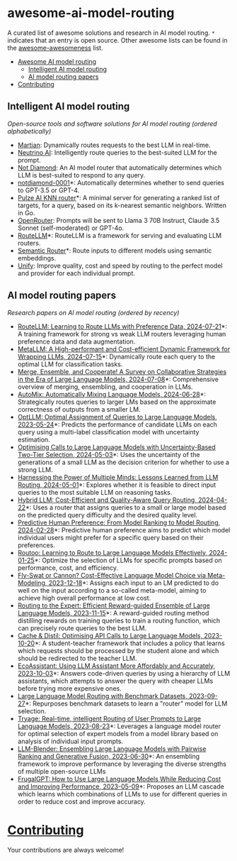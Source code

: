 # awesome-ai-model-routing
A curated list of awesome solutions and research in AI model routing. `*` indicates that an entry is open source. Other awesome lists can be found in the [awesome-awesomeness](https://github.com/bayandin/awesome-awesomeness) list.

- [Awesome AI model routing](#awesome-ai-model-routing)
    - [Intelligent AI model routing](#intelligent-ai-model-routing)
    - [AI model routing papers](#ai-model-routing-papers)
- [Contributing](#contributing)

## Intelligent AI model routing

*Open-source tools and software solutions for AI model routing (ordered alphabetically)*

- [Martian](https://www.withmartian.com/): Dynamically routes requests to the best LLM in real-time.
- [Neutrino AI](https://www.neutrinoapp.com/): Intelligently route queries to the best-suited LLM for the prompt.
- [Not Diamond](https://www.notdiamond.ai/): An AI model router that automatically determines which LLM is best-suited to respond to any query.
- [notdiamond-0001](https://huggingface.co/notdiamond/notdiamond-0001)*: Automatically determines whether to send queries to GPT-3.5 or GPT-4.
- [Pulze AI KNN router](https://github.com/pulzeai-oss/knn-router)*: A minimal server for generating a ranked list of targets, for a query, based on its k-nearest semantic neighbors. Written in Go.
- [OpenRouter](https://openrouter.ai/models/openrouter/auto): Prompts will be sent to Llama 3 70B Instruct, Claude 3.5 Sonnet (self-moderated) or GPT-4o.
- [RouteLLM](https://github.com/lm-sys/RouteLLM/tree/main)*: RouteLLM is a framework for serving and evaluating LLM routers.
- [Semantic Router](https://github.com/aurelio-labs/semantic-router)*: Route inputs to different models using semantic embeddings.
- [Unify](https://unify.ai/): Improve quality, cost and speed by routing to the perfect model and provider for each individual prompt.

## AI model routing papers

*Research papers on AI model routing (ordered by recency)*

- [RouteLLM: Learning to Route LLMs with Preference Data, 2024-07-21](https://arxiv.org/abs/2406.18665)*: A training framework for strong vs weak LLM routers leveraging human preference data and data augmentation.
- [MetaLLM: A High-performant and Cost-efficient Dynamic Framework for Wrapping LLMs, 2024-07-15](https://arxiv.org/abs/2407.10834)*: Dynamically route each query to the optimal LLM for classification tasks.
- [Merge, Ensemble, and Cooperate! A Survey on Collaborative Strategies in the Era of Large Language Models, 2024-07-08](https://arxiv.org/abs/2407.06089)*: Comprehensive overview of merging, ensembling, and cooperation in LLMs.
- [AutoMix: Automatically Mixing Language Models, 2024-06-28](https://arxiv.org/abs/2310.12963)*: Strategically routes queries to larger LMs based on the approximate correctness of outputs from a smaller LM.
- [OptLLM: Optimal Assignment of Queries to Large Language Models, 2023-05-24](https://arxiv.org/abs/2405.15130)*: Predicts the performance of candidate LLMs on each query using a multi-label classification model with uncertainty estimation.
- [Optimising Calls to Large Language Models with Uncertainty-Based Two-Tier Selection, 2024-05-03](https://arxiv.org/abs/2405.02134)*: Uses the uncertainty of the generations of a small LLM as the decision criterion for whether to use a strong LLM.
- [Harnessing the Power of Multiple Minds: Lessons Learned from LLM Routing, 2024-05-01](https://arxiv.org/abs/2405.00467)*: Explores whether it is feasible to direct input queries to the most suitable LLM on reasoning tasks.
- [Hybrid LLM: Cost-Efficient and Quality-Aware Query Routing, 2024-04-22](https://arxiv.org/abs/2404.14618)*: Uses a router that assigns queries to a small or large model based on the predicted query difficulty and the desired quality level.
- [Predictive Human Preference: From Model Ranking to Model Routing, 2024-02-28](https://huyenchip.com/2024/02/28/predictive-human-preference.html)*: Predictive human preference aims to predict which model individual users might prefer for a specific query based on their preferences.
- [Routoo: Learning to Route to Large Language Models Effectively, 2024-01-25](https://arxiv.org/abs/2401.13979)*: Optimize the selection of LLMs for specific prompts based on performance, cost, and efficiency.
- [Fly-Swat or Cannon? Cost-Effective Language Model Choice via Meta-Modeling, 2023-12-18](https://arxiv.org/abs/2308.06077)*: Assigns each input to an LM predicted to do well on the input according to a so-called meta-model, aiming to achieve high overall performance at low cost.
- [Routing to the Expert: Efficient Reward-guided Ensemble of Large Language Models, 2023-11-15](https://arxiv.org/abs/2311.08692)*: A reward-guided routing method distilling rewards on training queries to train a routing function, which can precisely route queries to the best LLM.
- [Cache & Distil: Optimising API Calls to Large Language Models, 2023-10-20](https://arxiv.org/abs/2310.13561)*: A student-teacher framework that includes a policy that learns which requests should be processed by the student alone and which should be redirected to the teacher LLM.
- [EcoAssistant: Using LLM Assistant More Affordably and Accurately, 2023-10-03](https://arxiv.org/abs/2310.03046)*: Answers code-driven queries by using a hierarchy of LLM assistants, which attempts to answer the query with cheaper LLMs before trying more expensive ones.
- [Large Language Model Routing with Benchmark Datasets, 2023-09-27](https://arxiv.org/abs/2309.15789)*: Repurposes benchmark datasets to learn a "router" model for LLM selection.
- [Tryage: Real-time, intelligent Routing of User Prompts to Large Language Models, 2023-08-23](https://arxiv.org/abs/2308.11601)*: Leverages a language model router for optimal selection of expert models from a model library based on analysis of individual input prompts.
- [LLM-Blender: Ensembling Large Language Models with Pairwise Ranking and Generative Fusion, 2023-06-30](https://arxiv.org/abs/2306.02561)*: An ensembling framework to improve performance by leveraging the diverse strengths of multiple open-source LLMs
- [FrugalGPT: How to Use Large Language Models While Reducing Cost and Improving Performance, 2023-05-09](https://arxiv.org/abs/2305.05176)*: Proposes an LLM cascade which learns which combinations of LLMs to use for different queries in order to reduce cost and improve accuracy.

# [Contributing](https://github.com/Not-Diamond/awesome-ai-model-routing/blob/main/CONTRIBUTING.md)

Your contributions are always welcome!